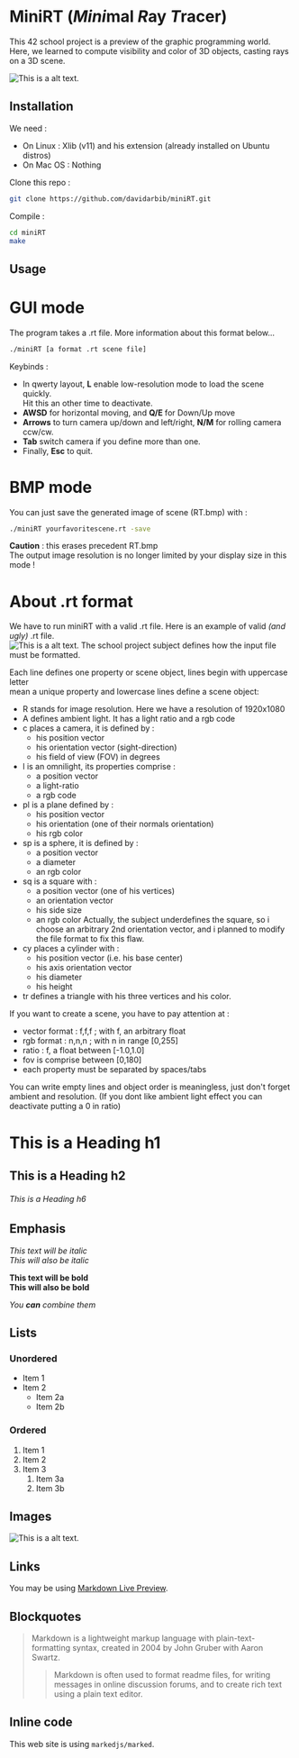 # MiniRT (*Mini*mal *R*ay *T*racer)

This 42 school project is a preview of the graphic programming world.  
Here, we learned to compute visibility and color of 3D objects, casting rays
on a 3D scene.

![This is a alt text.](/RT.bmp "A sphere, two planes and spotlight")

## Installation

We need :
* On Linux : Xlib (v11) and his extension (already installed on Ubuntu distros)
* On Mac OS : Nothing

Clone this repo :  
```bash
git clone https://github.com/davidarbib/miniRT.git
```

Compile :
```bash
cd miniRT
make
```

## Usage

# GUI mode

The program takes a .rt file. More information about this format below...  
```bash
./miniRT [a format .rt scene file]
```

Keybinds :  
- In qwerty layout, **L** enable low-resolution mode to load the scene quickly.  
Hit this an other time to deactivate.  
- **AWSD** for horizontal moving, and **Q/E** for Down/Up move
- **Arrows** to turn camera up/down and left/right, **N/M** for rolling camera ccw/cw.  
- **Tab** switch camera if you define more than one.  
- Finally, **Esc** to quit.  

# BMP mode

You can just save the generated image of scene (RT.bmp) with :  
```bash
./miniRT yourfavoritescene.rt -save
```
**Caution** : this erases precedent RT.bmp  
The output image resolution is no longer limited by your display size in this mode !

# About .rt format

We have to run miniRT with a valid .rt file. Here is an example of valid *(and ugly)* .rt file.  
![This is a alt text.](/rtfile.png "A .rt file.")
The school project subject defines how the input file must be formatted.

Each line defines one property or scene object, lines begin with uppercase letter  
mean a unique property and lowercase lines define a scene object:  
- R stands for image resolution. Here we have a resolution of 1920x1080
- A defines ambient light. It has a light ratio and a rgb code
- c places a camera, it is defined by :
	- his position vector
	- his orientation vector (sight-direction)
	- his field of view (FOV) in degrees
- l is an omnilight, its properties comprise :
	- a position vector
	- a light-ratio
	- a rgb code
- pl is a plane defined by :
	- his position vector
	- his orientation (one of their normals orientation)
	- his rgb color
- sp is a sphere, it is defined by :
	- a position vector
	- a diameter
	- an rgb color
- sq is a square with :
	- a position vector (one of his vertices)
	- an orientation vector
	- his side size
	- an rgb color
Actually, the subject underdefines the square, so i choose an arbitrary 2nd orientation vector,
and i planned to modify the file format to fix this flaw.
- cy places a cylinder with :
	- his position vector (i.e. his base center)
	- his axis orientation vector
	- his diameter
	- his height
- tr defines a triangle with his three vertices and his color.

If you want to create a scene, you have to pay attention at :
- vector format : f,f,f ; with f, an arbitrary float 
- rgb format : n,n,n ; with n in range [0,255]
- ratio : f, a float between [-1.0,1.0]
- fov is comprise between [0,180]
- each property must be separated by spaces/tabs

You can write empty lines and object order is meaningless, just don't forget
ambient and resolution. (If you dont like ambient light effect you can deactivate putting a 0 in ratio)

# This is a Heading h1
## This is a Heading h2 
###### This is a Heading h6

## Emphasis

*This text will be italic*  
_This will also be italic_

**This text will be bold**  
__This will also be bold__

_You **can** combine them_

## Lists

### Unordered

* Item 1
* Item 2
  * Item 2a
  * Item 2b

### Ordered

1. Item 1
1. Item 2
1. Item 3
   1. Item 3a
   1. Item 3b

## Images

![This is a alt text.](/RT.bmp "This is a sample image.")

## Links

You may be using [Markdown Live Preview](https://markdownlivepreview.com/).

## Blockquotes

> Markdown is a lightweight markup language with plain-text-formatting syntax, created in 2004 by John Gruber with Aaron Swartz.
>
>> Markdown is often used to format readme files, for writing messages in online discussion forums, and to create rich text using a plain text editor.

## Inline code

This web site is using `markedjs/marked`.
